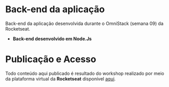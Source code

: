 # Back-end da aplicação

Back-end da aplicação desenvolvida durante o OmniStack (semana  09) da Rocketseat.

- **Back-end desenvolvido em Node.Js**



# Publicação e Acesso
Todo conteúdo aqui publicado é resultado do workshop realizado por meio da plataforma virtual  da **Rocketseat** disponível [aqui](https://rocketseat.com.br/week-9/aulas).

